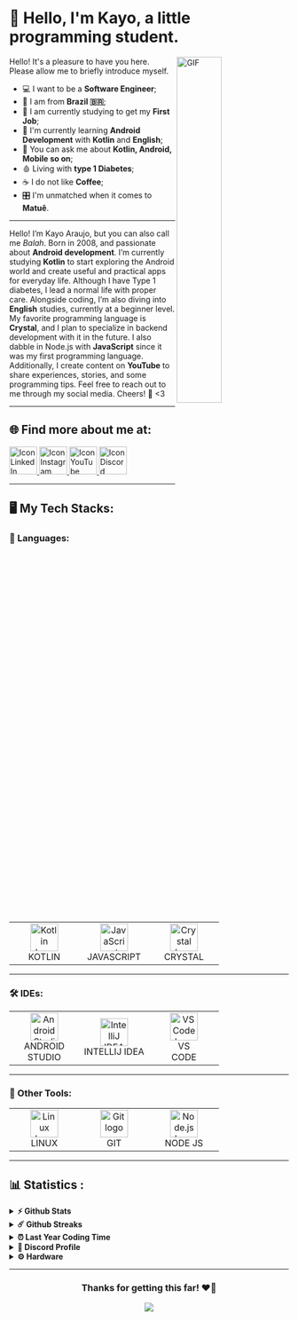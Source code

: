 # 🍬 Hello, I'm Kayo, a little programming student.

<img align="right" alt="GIF" src="icons/gifs/codelife.gif" width="40%" />

<p width="40%">
  Hello! It's a pleasure to have you here. Please allow me to briefly introduce myself.
  <ul>
    <li>💻 I want to be a <b>Software Engineer</b>;</li>
    <li>📍 I am from <b>Brazil 🇧🇷</b>;</li>
    <li>🏢 I am currently studying to get my <b>First Job</b>;</li>
    <li>🌱 I'm currently learning <b>Android Development</b> with <b>Kotlin</b> and <b>English</b>;</li>
    <li>💬 You can ask me about <b>Kotlin, Android, Mobile so on</b>;</li>
    <li>🩸 Living with <b>type 1 Diabetes</b>;</li>
    <li>☕ I do not like <b>Coffee</b>;</li>
    <li>🎛️ I'm unmatched when it comes to <b>Matuê</b>.</li>
  </ul>
</p>

<hr>

<p>
  Hello! I’m Kayo Araujo, but you can also call me <em>Balah</em>. Born in 2008, and passionate about <b>Android development</b>.
  I’m currently studying <b>Kotlin</b> to start exploring the Android world and create useful and practical apps for everyday life.
  Although I have Type 1 diabetes, I lead a normal life with proper care.
  Alongside coding, I’m also diving into <b>English</b> studies, currently at a beginner level.
  My favorite programming language is <b>Crystal</b>, and I plan to specialize in backend development with it in the future.
  I also dabble in Node.js with <b>JavaScript</b> since it was my first programming language.
  Additionally, I create content on <b>YouTube</b> to share experiences, stories, and some programming tips.
  Feel free to reach out to me through my social media. Cheers! 🚀 &lt;3
</p>

---

## 🌐 Find more about me at:

<p align="left">
  <a href="https://www.linkedin.com/in/balah7/" target="_blank">
    <img alt="Icon LinkedIn (profile)" src="icons/social/linkedin.svg" width="50" height="50">
  </a>
  <a href="https://www.instagram.com/kayaruj3/" target="_blank">
    <img alt="Icon Instagram (profile)" src="icons/social/instagram.svg" width="50" height="50">
  </a>
  <a href="https://www.youtube.com/channel/UC5EbVrq3WHkwRDUzbQaS5ig">
    <img alt="Icon YouTube (channel)" src="icons/social/youtube.svg" width="50" height="50">
  </a>
  <a href="https://discord.gg/RphRA56rM7">
    <img alt="Icon Discord (profile)" src="icons/social/discord.svg" width="50" height="50">
  </a> 
</p>

---

## 🖥️ My Tech Stacks:

### 📝 Languages:

<table>
  <tr>
    <td align="center" width="110">
      <a href="https://kotlinlang.org/">
        <img src="icons/languages/kotlin.svg" width="50" height="50" alt="Kotlin lang logo" />
      </a>
      <br>KOTLIN
    </td>	
    <td align="center" width="110">
      <a href="https://developer.mozilla.org/pt-BR/docs/Web/JavaScript">
        <img src="icons/languages/javascript.svg" width="50" height="50" alt="JavaScript lang logo" />
      </a>
      <br>JAVASCRIPT
    </td>
    <td align="center" width="110">
      <a href="https://crystal-lang.org/">
        <img src="icons/languages/crystallang.svg" width="50" height="50" alt="Crystal lang logo" />
      </a>
      <br>CRYSTAL
    </td>
  </tr>
</table>

---

### 🛠️ IDEs:

<table>
  <tr>
    <td align="center" width="110">
      <a href="https://developer.android.com/studio">
        <img src="icons/ides/androidstudio.svg" width="50" height="50" alt="Android Studio logo" />
      </a>
      <br>ANDROID STUDIO
    </td>
    <td align="center" width="110">
      <a href="https://www.jetbrains.com/pt-br/idea/">
        <img src="icons/ides/intellij-idea.svg" width="50" height="50" alt="IntelliJ IDEA logo" />
      </a>
      <br>INTELLIJ IDEA
    </td>
    <td align="center" width="110">
      <a href="https://code.visualstudio.com/">
        <img src="icons/ides/vscode.svg" width="50" height="50" alt="VS Code logo" />
      </a>
      <br>VS<br>CODE
    </td>
  </tr>
</table>

---

### 🔧 Other Tools:

<table>
  <tr>
    <td align="center" width="110">
      <a href="https://www.linux.org/">
        <img src="icons/tools/linux.svg" width="50" height="50" alt="Linux logo" />
      </a>
      <br>LINUX
    </td>	  
    <td align="center" width="110">
      <a href="https://git-scm.com/">
        <img src="icons/tools/git.svg" width="50" height="50" alt="Git logo" />
      </a>
      <br>GIT
    </td>
    <td align="center" width="110">
      <a href="https://nodejs.org/en">
        <img src="icons/tools/nodejs.svg" width="50" height="50" alt="Node.js logo" />
      </a>
      <br>NODE JS
    </td>
  </tr>
</table>

---

## 📊 Statistics :

<details>	
  <summary><b>⚡ Github Stats</b></summary>
  
  <br />
        <img src="https://github-readme-stats.vercel.app/api?username=kayaruj&show=reviews,discussions_started,discussions_answered,prs_merged,prs_merged_percentage&show_icons=true&theme=dark&title_color=c6a0f6&text_color=8aadf4&icon_color=f5a97f&include_all_commits=true&bg_color=24273a&border_color=8087a2&border_radius=15" alt="Github Stats"/>
        <img src="https://github-readme-stats.vercel.app/api/top-langs/?username=kayaruj&layout=donut-vertical&theme=dark&title_color=c6a0f6&text_color=8aadf4&icon_color=f5a97f&bg_color=24273a&border_color=24273a&border_radius=15" alt="Most used languages"/>
</details>

<details>	
  <summary><b>☄️ Github Streaks</b></summary>
  <br/>

  <img height="180em" src="https://streak-stats.demolab.com?user=kayaruj&theme=catppuccin-macchiato&border_radius=15&date_format=M%20j%5B%2C%20Y%5D&mode=weekly&exclude_days=Sun%2CMon%2CTue%2CWed%2CThu%2CFri%2CSat&card_width=500" alt="Github Streaks" />
</details>

<details>	
  <summary><b>⏰ Last Year Coding Time</b></summary>
  <br/>

<img align="center" src="https://wakatime.com/share/@balah7/2f990506-3ff1-4505-acea-20283643398b.svg" alt="Wakatime Status Last Year">

</details>

<details>	
  <summary><b>💬 Discord Profile</b></summary>
  <br/>
  <a href="https://discord.com/users/635504796299689990" target="_blank">
    <img align="center" src="https://lanyard.cnrad.dev/api/635504796299689990?theme=dark&showDisplayName=true&bg=24273a&borderRadius=15px&animated=true&idleMessage=Listening+to+Matuê" alt="Discord profile"/>
    </a>
</details>

<details>	
  <br />
  <summary><b>⚙️ Hardware</b></summary>
  	<ul>
  	  <li><b>OS:</b> Arch Linux (GNOME 47)</li>
	    <li><b>Laptop: </b> Lenovo IdeaPad 3i</li>
  	  <li><b>Browser: </b> Firefox</li>
      <li><b>Cpu:</b> AMD Ryzen™ 5 5500U with Radeon™ Graphics × 12</li>
	    <li><b>Terminal: </b> ZSH: Oh My Zsh (Gnome Terminal)</li>
	</ul>	
</details>

---

<div align="center">
  <h3>Thanks for getting this far! ❤️🍬</h3>
  <img src="https://readme-daily-quotes.vercel.app/api?author=Matu%C3%AA&quote=%F0%9F%90%B4+Mil+cavalos,+hoje+eu+%27to+voando.+Num%20portal,+chegando+em+outro+plano.&bg_color=343f44&quote_color=d3c6aa&author_color=d699b6&accent_color=a7c080&border_color=8087a2&border_radius=15" />
</div>
